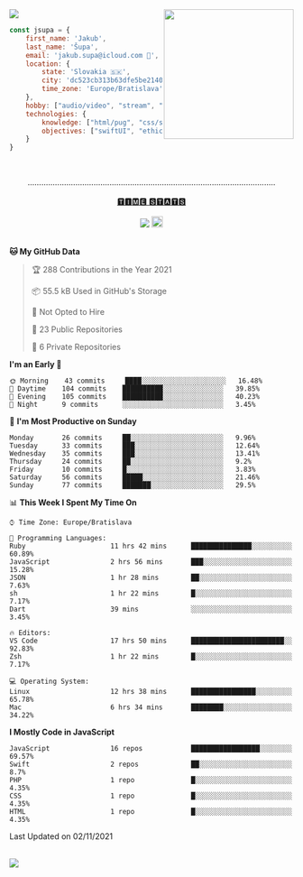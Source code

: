 
<img src="https://creepy-corp.eu/pika-bg.png">
<img align='right' src="https://creepy-corp.eu/pika.gif" width="230">
<br>

```js
const jsupa = {
    first_name: 'Jakub',
    last_name: 'Šupa',
    email: 'jakub.supa@icloud.com 📧',
    location: {
        state: 'Slovakia 🇸🇰',
        city: 'dc523cb313b63dfe5be2140b0c05b3bc',
        time_zone: 'Europe/Bratislava'
    },
    hobby: ["audio/video", "stream", "3D modelling/printing", "crypto (XRP 🤍)", "IoT/DIY", "tech"],
    technologies: {
        knowledge: ["html/pug", "css/scss", "javascript/jquery", "vue/react", "nodejs", "ruby on rails", "php", "pgsql/mysql"],
        objectives: ["swiftUI", "ethical hacking", "boost all knowledge to master class"]
    }
}

  ```

<br>
<p align="center">
.............................................................................................................
<br><br>
<a href="https://wakatime.com/@jsupa">🆃🅸🅼🅴 🆂🆃🅰🆃🆂</a>
<br><br>
<img src="https://visitor-badge.laobi.icu/badge?page_id=jsupa.jsupa">
<a href='https://ko-fi.com/Y8Y246Y0V' target='_blank'>
    <img src="https://img.shields.io/badge/buy%20me%20a%20coffee-donate-yellow.svg" alt="Buy Me A Coffee donate button" height="20px"/>
</a>
<br><br>

<!--START_SECTION:waka-->
**🐱 My GitHub Data** 

> 🏆 288 Contributions in the Year 2021
 > 
> 📦 55.5 kB Used in GitHub's Storage 
 > 
> 🚫 Not Opted to Hire
 > 
> 📜 23 Public Repositories 
 > 
> 🔑 6 Private Repositories  
 > 
**I'm an Early 🐤** 

```text
🌞 Morning    43 commits     ████░░░░░░░░░░░░░░░░░░░░░   16.48% 
🌆 Daytime    104 commits    ██████████░░░░░░░░░░░░░░░   39.85% 
🌃 Evening    105 commits    ██████████░░░░░░░░░░░░░░░   40.23% 
🌙 Night      9 commits      ░░░░░░░░░░░░░░░░░░░░░░░░░   3.45%

```
📅 **I'm Most Productive on Sunday** 

```text
Monday       26 commits     ██░░░░░░░░░░░░░░░░░░░░░░░   9.96% 
Tuesday      33 commits     ███░░░░░░░░░░░░░░░░░░░░░░   12.64% 
Wednesday    35 commits     ███░░░░░░░░░░░░░░░░░░░░░░   13.41% 
Thursday     24 commits     ██░░░░░░░░░░░░░░░░░░░░░░░   9.2% 
Friday       10 commits     █░░░░░░░░░░░░░░░░░░░░░░░░   3.83% 
Saturday     56 commits     █████░░░░░░░░░░░░░░░░░░░░   21.46% 
Sunday       77 commits     ███████░░░░░░░░░░░░░░░░░░   29.5%

```


📊 **This Week I Spent My Time On** 

```text
⌚︎ Time Zone: Europe/Bratislava

💬 Programming Languages: 
Ruby                     11 hrs 42 mins      ███████████████░░░░░░░░░░   60.89% 
JavaScript               2 hrs 56 mins       ███░░░░░░░░░░░░░░░░░░░░░░   15.28% 
JSON                     1 hr 28 mins        ██░░░░░░░░░░░░░░░░░░░░░░░   7.63% 
sh                       1 hr 22 mins        █░░░░░░░░░░░░░░░░░░░░░░░░   7.17% 
Dart                     39 mins             ░░░░░░░░░░░░░░░░░░░░░░░░░   3.45%

🔥 Editors: 
VS Code                  17 hrs 50 mins      ███████████████████████░░   92.83% 
Zsh                      1 hr 22 mins        █░░░░░░░░░░░░░░░░░░░░░░░░   7.17%

💻 Operating System: 
Linux                    12 hrs 38 mins      ████████████████░░░░░░░░░   65.78% 
Mac                      6 hrs 34 mins       ████████░░░░░░░░░░░░░░░░░   34.22%

```

**I Mostly Code in JavaScript** 

```text
JavaScript               16 repos            █████████████████░░░░░░░░   69.57% 
Swift                    2 repos             ██░░░░░░░░░░░░░░░░░░░░░░░   8.7% 
PHP                      1 repo              █░░░░░░░░░░░░░░░░░░░░░░░░   4.35% 
CSS                      1 repo              █░░░░░░░░░░░░░░░░░░░░░░░░   4.35% 
HTML                     1 repo              █░░░░░░░░░░░░░░░░░░░░░░░░   4.35%

```



 Last Updated on 02/11/2021
<!--END_SECTION:waka-->

</p><br>
<img src="https://creepy-corp.eu/pika-bg-bottom.png">
